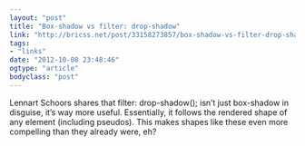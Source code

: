 ```yaml
---
layout: "post"
title: "Box-shadow vs filter: drop-shadow"
link: "http://bricss.net/post/33158273857/box-shadow-vs-filter-drop-shadow"
tags: 
- "links"
date: "2012-10-08 23:48:46"
ogtype: "article"
bodyclass: "post"
---
```


Lennart Schoors shares that filter: drop-shadow(); isn’t just box-shadow in disguise, it’s way more useful. Essentially, it follows the rendered shape of any element (including pseudos). This makes shapes like these even more compelling than they already were, eh?